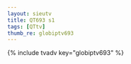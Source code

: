 ```yaml
--- 
layout: sieutv
title: QT693 s1
tags: [QTtv]
thumb_re: globiptv693
---
```

{% include tvadv key="globiptv693" %} 
